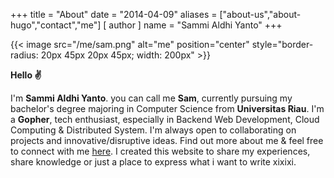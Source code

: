 +++
title = "About"
date = "2014-04-09"
aliases = ["about-us","about-hugo","contact","me"]
[ author ]
  name = "Sammi Aldhi Yanto"
+++

{{< image src="/me/sam.png" alt="me" position="center" style="border-radius: 20px 45px 20px 45px; width: 200px" >}}

**Hello ✌** 

I'm **Sammi Aldhi Yanto**. you can call me **Sam**, currently pursuing my bachelor's degree majoring in Computer Science from **Universitas Riau**. I'm a **Gopher**, tech enthusiast, especially in Backend Web Development, Cloud Computing & Distributed System. I'm always open to collaborating on projects and innovative/disruptive ideas. Find out more about me & feel free to connect with me [here](https://github.com/SemmiDev). I created this website to share my experiences, share knowledge or just a place to express what i want to write xixixi.
